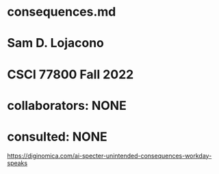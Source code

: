 # consequences.md
# Sam D. Lojacono
# CSCI 77800 Fall 2022
# collaborators: NONE
# consulted: NONE

https://diginomica.com/ai-specter-unintended-consequences-workday-speaks
